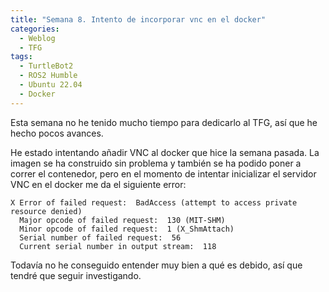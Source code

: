 ```yaml
---
title: "Semana 8. Intento de incorporar vnc en el docker"
categories:
  - Weblog
  - TFG
tags:
  - TurtleBot2
  - ROS2 Humble
  - Ubuntu 22.04
  - Docker
---
```


Esta semana no he tenido mucho tiempo para dedicarlo al TFG, así que he hecho pocos avances. 

He estado intentando añadir VNC al docker que hice la semana pasada. La imagen se ha construido sin problema y también se ha podido poner a correr el contenedor, pero en el momento de intentar inicializar el servidor VNC en el docker me da el siguiente error:

~~~
X Error of failed request:  BadAccess (attempt to access private resource denied)
  Major opcode of failed request:  130 (MIT-SHM)
  Minor opcode of failed request:  1 (X_ShmAttach)
  Serial number of failed request:  56
  Current serial number in output stream:  118
~~~

Todavía no he conseguido entender muy bien a qué es debido, así que tendré que seguir investigando.